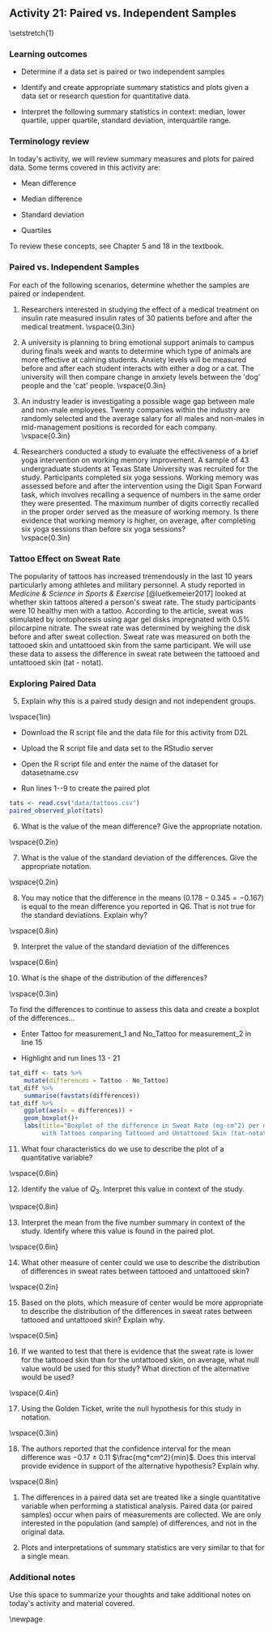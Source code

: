 ## Activity 21:  Paired vs. Independent Samples

\setstretch{1}

### Learning outcomes

* Determine if a data set is paired or two independent samples

* Identify and create appropriate summary statistics and plots
  given a data set or research question for quantitative data.

* Interpret the following summary statistics in context:
  median, lower quartile, upper quartile, 
  standard deviation, interquartile range.

### Terminology review

In today's activity, we will review summary measures and plots for paired data.  Some terms covered in this activity are:

* Mean difference

* Median difference

* Standard deviation

* Quartiles

To review these concepts, see Chapter 5 and 18 in the textbook.

### Paired vs. Independent Samples

For each of the following scenarios, determine whether the samples are paired or independent.

1. Researchers interested in studying the effect of a medical treatment on insulin rate measured insulin rates of 30 patients before and after the medical treatment.
\vspace{0.3in}

2.  A university is planning to bring emotional support animals to campus during finals week and wants to determine which type of animals are more effective at calming students.  Anxiety levels will be measured before and after each student interacts with either a dog or a cat.  The university will then compare change in anxiety levels between the 'dog' people and the 'cat' people.
\vspace{0.3in}

3.  An industry leader is investigating a possible wage gap between male and non-male employees.  Twenty companies within the industry are randomly selected and the average salary for all males and non-males in mid-management positions is recorded for each company.
\vspace{0.3in}

4. Researchers conducted a study to evaluate the effectiveness of a brief yoga intervention on working memory improvement. A sample of 43 undergraduate students at Texas State University was recruited for the study. Participants completed six yoga sessions. Working memory was assessed before and after the intervention using the Digit Span Forward task, which involves recalling a sequence of numbers in the same order they were presented. The maximum number of digits correctly recalled in the proper order served as the measure of working memory. Is there evidence that working memory is higher, on average, after completing six yoga sessions than before six yoga sessions?  
\vspace{0.3in}


### Tattoo Effect on Sweat Rate 

The popularity of tattoos has increased tremendously in the last 10 years particularly among athletes and military personnel. A study reported in *Medicine & Science in Sports & Exercise* [@luetkemeier2017] looked at whether skin tattoos altered a person's sweat rate.  The study participants were 10 healthy men with a tattoo.  According to the article, sweat was stimulated by iontophoresis using agar gel disks impregnated with 0.5% pilocarpine nitrate.  The sweat rate was determined by weighing the disk before and after sweat collection. Sweat rate was measured on both the tattooed skin and untattooed skin from the same participant.  We will use these data to assess the difference in sweat rate between the tattooed and untattooed skin (tat - notat).


### Exploring Paired Data

5. Explain why this is a paired study design and not independent groups.

\vspace{1in}

* Download the R script file and the data file for this activity from D2L

* Upload the R script file and data set to the RStudio server

* Open the R script file and enter the name of the dataset for datasetname.csv

* Run lines 1--9 to create the paired plot


``` r
tats <- read.csv("data/tattoos.csv")
paired_observed_plot(tats) 
```

6. What is the value of the mean difference?  Give the appropriate notation.

\vspace{0.2in}

7. What is the value of the standard deviation of the differences.  Give the appropriate notation.

\vspace{0.2in}

8.  You may notice that the difference in the means ($0.178 - 0.345 = -0.167$) is equal to the mean difference you reported in Q6.  That is not true for the standard deviations.  Explain why?

\vspace{0.8in}

9. Interpret the value of the standard deviation of the differences

\vspace{0.6in}

10.  What is the shape of the distribution of the differences?

\vspace{0.3in}

To find the differences to continue to assess this data and create a boxplot of the differences...

* Enter Tattoo for measurement_1 and No_Tattoo for measurement_2 in line 15

* Highlight and run lines 13 - 21


``` r
tat_diff <- tats %>% 
    mutate(differences = Tattoo - No_Tattoo) 
tat_diff %>% 
    summarise(favstats(differences))
tat_diff %>% 
    ggplot(aes(x = differences)) +
    geom_boxplot()+
    labs(title="Boxplot of the difference in Sweat Rate (mg·cm^2) per min for Adult Men 
         with Tattoos comparing Tattooed and Untattooed Skin (tat-notat)") 

```
11. What four characteristics do we use to describe the plot of a quantitative variable?

\vspace{0.6in}


12. Identify the value of $Q_3$.  Interpret this value in context of the study.

\vspace{0.8in}

13. Interpret the mean from the five number summary in context of the study. Identify where this value is found in the paired plot.

\vspace{0.6in}

14. What other measure of center could we use to describe the distribution of differences in sweat rates between tattooed and untattooed skin?  

\vspace{0.2in}

15. Based on the plots, which measure of center would be more appropriate to describe the distribution of the differences in sweat rates between tattooed and untattooed skin?  Explain why.

\vspace{0.5in}

16. If we wanted to test that there is evidence that the sweat rate is lower for the tattooed skin than for the untattooed skin, on average, what null value would be used for this study?  What direction of the alternative would be used?

\vspace{0.4in}

17. Using the Golden Ticket, write the null hypothesis for this study in notation.

\vspace{0.3in}

18. The authors reported that the confidence interval for the mean difference was −0.17 ± 0.11 $\frac{mg*cm^2}{min}$.  Does this interval provide evidence in support of the alternative hypothesis? Explain why.

\vspace{0.8in}

1.	The differences in a paired data set are treated like a single quantitative variable when performing a statistical analysis.  Paired data (or paired samples) occur when pairs of measurements are collected. We are only interested in the population (and sample) of differences, and not in the original data. 

2.  Plots and interpretations of summary statistics are very similar to that for a single mean. 

### Additional notes

Use this space to summarize your thoughts and take additional notes on today's activity and material covered.

\newpage
